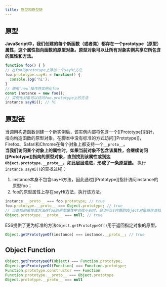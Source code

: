 ```yaml
---
title: 原型和原型链
---
```

## 原型
**JavaScript中，我们创建的每个新函数（或者类）都存在一个prototype（原型）属性，这个属性指向函数的原型对象。原型对象可以让所有对象实例共享它所包含的属性和方法。**

```js
function foo() { }
// 在foo的prototype上添加一个sayHi方法
foo.prototype.sayHi = function() {
  console.log('hi');
}
// 使用`new`操作符实例化foo
const instance = new foo();
// 实例化对象可以访问foo.prototype上的方法
instance.sayHi(); // hi
```
## 原型链
当调用构造函数创建一个新实例后，该实例内部将包含一个[[Prototype]]指针，指向构造函数的原型对象。在脚本中没有标准的方式访问[[Prototype]]，Firefox、Safari和Chrome在每个对象上都支持一个`__proto__`。  
**当我们访问某个对象上的属性时，如果当前对象不包含该属性，会继续访问[[Prototype]]指向的原型对象，直到找到该属性或到达`Object.prototype.__proto__`，如此层层递进，形成了一条原型链。**
执行`instance.sayHi()`的查找过程：
1. instance本身不包含sayHi方法，因此通过[[Prototype]]指针访问instance的原型foo；
2. foo的原型属性上存在sayHi方法，执行该方法。
```js
instance.__proto__ === foo.prototype; // true
foo.prototype.__proto__ === Object.prototype; // true
// 当查找的属性或方法在foo的原型属性中也找不到时，会访问Js内置的Object对象继续查找，直到到达Object.prototype.__proto__
Object.prototype.__proto__ === null; // true
```
ES6提供了更为标准的方法`Object.getPrototypeOf()`用于返回指定对象的原型。
```js
Object.getPrototypeOf(instance) === instance.__proto__; // true
```
## Object Function
```js
Object.getPrototypeOf(Object) === Function.prototype;
Object.getPrototypeOf(Function) === Function.prototype;
Function.prototype.constructor === Function
Function.prototype.__proto__ === Object.prototype
Object.prototype.__proto__ === null
```